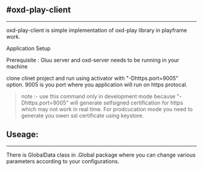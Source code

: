 
#oxd-play-client
----
---
oxd-play-client is simple implementation of oxd-play library in playframe work.

Application Setup

Prerequisite : Gluu server and oxd-server needs to be running in your machine

clone clinet project and run using activator with "-Dhttps.port=9005" option.
9005 is you port where you application will run on https protocal.

>note :- use this command only in development mode because "-Dhttps.port=9005" will generate selfsigned certification for https which may not work in real time. For prodcucation mode you need to generate you owen ssl certificate using keystore.

## Useage:

---

There is GlobalData class in .Global package where you can change various parameters according to your configurations.